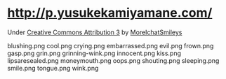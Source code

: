 # http://p.yusukekamiyamane.com/ #

Under [Creative Commons Attribution 3](http://creativecommons.org/licenses/by/3.0/) by [MoreIchatSmileys](http://ismileys.free.fr/)

blushing.png
cool.png
crying.png
embarrassed.png
evil.png
frown.png
gasp.png
grin.png
grinning-wink.png
innocent.png
kiss.png
lipsaresealed.png
moneymouth.png
oops.png
shouting.png
sleeping.png
smile.png
tongue.png
wink.png
